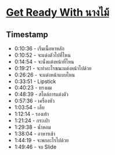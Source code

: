 # [Get Ready With นางไม้](https://www.youtube.com/watch?v=QNrZ9StJevs)

## Timestamp

- 0:10:36 - เริ่มเนื้อหาหลัก
- 0:10:52 - จะแต่งตัวไปที่ไหน
- 0:14:54 - จะนั่งแต่งหน้าที่ไหน
- 0:19:21 - จะทำอะไรขณะแต่งหน้าไปด้วย
- 0:26:26 - จะแต่งหน้าแบบไหน
- 0:33:51 - Lipstick
- 0:40:23 - ทรงผม
- 0:48:39 - สไตล์การแต่งตัว
- 0:57:36 - เครื่องหัว
- 1:03:54 - เล็บ
- 1:12:14 - รองเท้า
- 1:21:24 - กระเป๋า
- 1:29:38 - น้ำหอม
- 1:38:04 - อาหารเช้า
- 1:44:19 - จะพกอะไรไปด้วย
- 1:49:46 - จบ Slide
